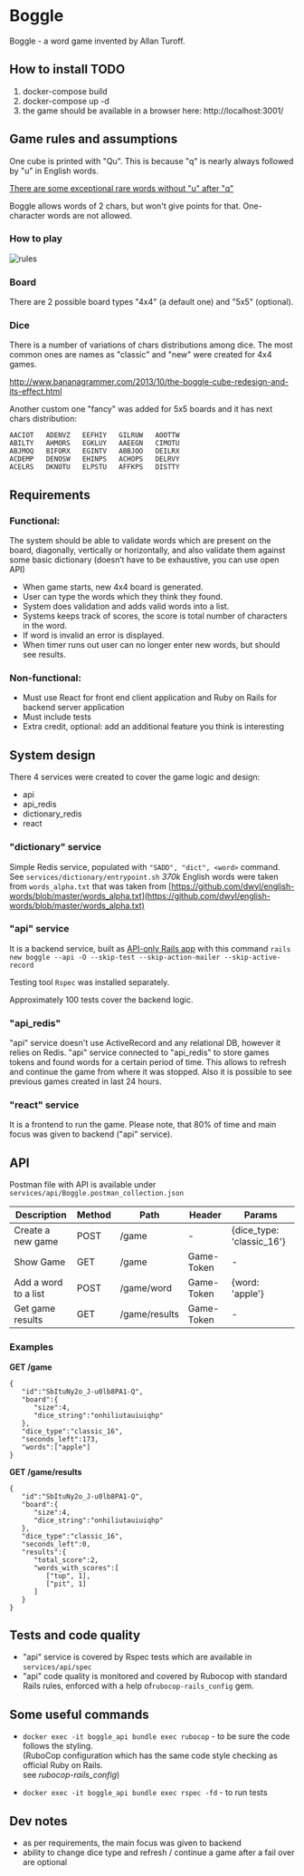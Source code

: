 
  
# Boggle
Boggle - a word game invented by Allan Turoff.        
      
## How to install TODO      
1. docker-compose build  
2. docker-compose up -d  
3. the game should be available in a browser here: http://localhost:3001/  
       
## Game rules and assumptions    
 One cube is printed with "Qu". This is because "q" is nearly always followed by "u" in English words.    
   
[There are some exceptional rare words without "u" after "q"](https://en.wiktionary.org/wiki/Appendix:English_words_containing_Q_not_followed_by_U)     
  
Boggle allows words of 2 chars, but won't give points for that. One-character words are not allowed.   
  
    
### How to play       
      
 ![rules](http://mmillerasuprep.weebly.com/uploads/3/2/3/1/32311691/boggle-rules-jpeg-900x1271_orig.jpg)      
      
      
### Board        

 There are 2 possible board types "4x4" (a default one) and "5x5" (optional).      
           

### Dice

There is a number of variations of chars distributions among dice. The most common ones are names as "classic" and "new" were created for 4x4 games.        
        
http://www.bananagrammer.com/2013/10/the-boggle-cube-redesign-and-its-effect.html        
        
Another custom one "fancy" was added for 5x5 boards and it has next chars distribution:      

	AACIOT   ADENVZ   EEFHIY   GILRUW   AOOTTW  
	ABILTY   AHMORS   EGKLUY   AAEEGN   CIMOTU  
	ABJMOQ   BIFORX   EGINTV   ABBJOO   DEILRX  
	ACDEMP   DENOSW   EHINPS   ACHOPS   DELRVY  
	ACELRS   DKNOTU   ELPSTU   AFFKPS   DISTTY
    
 ## Requirements      
 ### Functional:      
 The system should be able to validate words which are present on the board, diagonally, vertically or horizontally, and also validate them against some basic dictionary (doesn’t have to be exhaustive, you can use open API)      
      
- When game starts, new 4x4 board is generated.      
- User can type the words which they think they found.      
- System does validation and adds valid words into a list.      
- Systems keeps track of scores, the score is total number of characters in the word.      
- If word is invalid an error is displayed.      
- When timer runs out user can no longer enter new words, but should see results.      
        
      
### Non-functional:      
- Must use React for front end client application and Ruby on Rails for backend server application      
- Must include tests      
- Extra credit, optional: add an additional feature you think is interesting      
      
      
## System design      
 There 4 services were created to cover the game logic and design:        
- api        
- api_redis      
- dictionary_redis      
- react      
      
### "dictionary" service  
Simple Redis service, populated with `"SADD", "dict", <word>` command. See `services/dictionary/entrypoint.sh`
*370k* English words were taken from `words_alpha.txt` that was taken from
[https://github.com/dwyl/english-words/blob/master/words_alpha.txt](https://github.com/dwyl/english-words/blob/master/words_alpha.txt)

### "api" service

It is a backend service, built as [API-only Rails app](https://guides.rubyonrails.org/api_app.html)
with this command `rails new boggle --api -O --skip-test --skip-action-mailer --skip-active-record` 

Testing tool `Rspec` was installed separately.

Approximately 100 tests cover the backend logic.

### "api_redis"

"api" service doesn't use ActiveRecord and any relational DB, however it relies on Redis.
"api" service connected to "api_redis" to store games tokens and found words for a certain period of time. This allows to refresh and continue the game from where it was stopped. Also it is possible to see previous games created in last 24 hours.

### "react" service

It is a frontend to run the game. Please note, that 80% of time and main focus was given to backend ("api" service).

    
## API  

Postman file with API is available under
`services/api/Boggle.postman_collection.json`

| Description |Method| Path  | Header | Params |
|--|--|--|--|--|
| Create a new game |POST|/game|-|{dice_type: 'classic_16'}|
| Show Game |GET|/game|Game-Token|-|
| Add a word to a list|POST| /game/word |Game-Token|{word: 'apple'}
| Get game results |GET| /game/results |Game-Token|-|

### Examples

**GET /game**

    {
       "id":"SbItuNy2o_J-u0lb8PA1-Q",
       "board":{
          "size":4,
          "dice_string":"onhiliutauiuiqhp"
       },
       "dice_type":"classic_16",
       "seconds_left":173,
       "words":["apple"]
    }

**GET /game/results**

    {
       "id":"SbItuNy2o_J-u0lb8PA1-Q",
       "board":{
          "size":4,
          "dice_string":"onhiliutauiuiqhp"
       },
       "dice_type":"classic_16",
       "seconds_left":0,
       "results":{
          "total_score":2,
          "words_with_scores":[
             ["tup", 1],
             ["pit", 1]
          ]
       }
    }
    

## Tests and code quality  
  
- "api" service is covered by Rspec tests which are available in `services/api/spec`    
- "api" code quality is monitored and covered by Rubocop with standard Rails rules, enforced with a help of`rubocop-rails_config` gem.    
    
    
      
## Some useful commands

 - `docker exec -it boggle_api bundle exec rubocop` - to be sure the code follows the styling.         
   (RuboCop configuration which has the same code style checking as official Ruby on Rails.        
   see *rubocop-rails_config*)        

 - `docker exec -it boggle_api bundle exec rspec -fd` - to run tests
 
## Dev notes

 - as per requirements, the main focus was given to backend
 - ability to change dice type and refresh / continue a game after a fail over are optional
